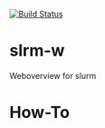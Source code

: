 [![Build Status](https://travis-ci.com/FlonTaut/slrm-w.svg?branch=master)](https://travis-ci.com/lxhner/slrm-w)

# slrm-w
Weboverview for slurm

# How-To
